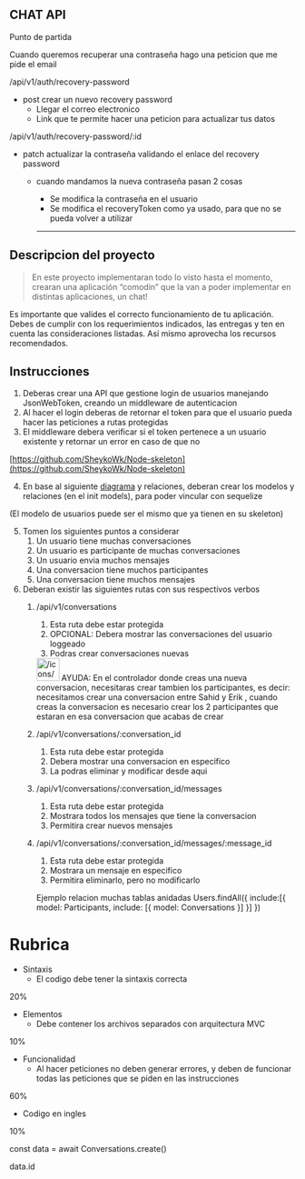 ## CHAT API

Punto de partida

Cuando queremos recuperar una contraseña hago una peticion que me pide el email

/api/v1/auth/recovery-password
- post crear un nuevo recovery password
    - Llegar el correo electronico 
    - Link que te permite hacer una peticion para actualizar tus datos

/api/v1/auth/recovery-password/:id
- patch actualizar la contraseña validando el enlace del recovery password
    - cuando mandamos la nueva contraseña pasan 2 cosas
        - Se modifica la contraseña en el usuario
        - Se modifica el recoveryToken como ya usado, para que no se pueda volver a utilizar

        ------------------------------------------------------------------------------------------------------------------

## Descripcion del proyecto

> En este proyecto implementaran todo lo visto hasta el momento, crearan una aplicación “comodin” que la van a poder implementar en distintas aplicaciones, un chat!
> 

<aside>
Es importante que valides el correcto funcionamiento de tu aplicación.
Debes de cumplir con los requerimientos indicados, las entregas y ten en cuenta las consideraciones listadas.
Así mismo aprovecha los recursos recomendados.

</aside>

## Instrucciones

1. Deberas crear una API que gestione login de usuarios manejando JsonWebToken, creando un middleware de autenticacion
2. Al hacer el login deberas de retornar el token para que el usuario pueda hacer las peticiones a rutas protegidas
3. El middleware debera verificar si el token pertenece a un usuario existente y retornar un error en caso de que no

[https://github.com/SheykoWk/Node-skeleton](https://github.com/SheykoWk/Node-skeleton)

4. En base al siguiente [diagrama](https://dbdiagram.io/d/6139516e825b5b0146f9a927) y relaciones, deberan crear los modelos y relaciones (en el init models), para poder vincular con sequelize

(El modelo de usuarios puede ser el mismo que ya tienen en su skeleton)

5. Tomen los siguientes puntos a considerar
    1. Un usuario tiene muchas conversaciones
    2. Un usuario es participante de muchas conversaciones
    3. Un usuario envia muchos mensajes
    4. Una conversacion tiene muchos participantes
    5. Una conversacion tiene muchos mensajes
6. Deberan existir las siguientes rutas con sus respectivos verbos
    1. /api/v1/conversations
        1. Esta ruta debe estar protegida
        2. OPCIONAL: Debera mostrar las conversaciones del usuario loggeado
        3. Podras crear conversaciones nuevas
        
        <aside>
        <img src="/icons/help-alternate_gray.svg" alt="/icons/help-alternate_gray.svg" width="40px" /> AYUDA: En el controlador donde creas una nueva conversacion, necesitaras crear tambien los participantes, es decir: necesitamos crear una conversacion entre Sahid y Erik , cuando creas la conversacion es necesario crear los 2 participantes que estaran en esa conversacion que acabas de crear
        
        </aside>
        
    2. /api/v1/conversations/:conversation_id
        1. Esta ruta debe estar protegida
        2. Debera mostrar una conversacion en especifico
        3. La podras eliminar y modificar desde aqui
    3. /api/v1/conversations/:conversation_id/messages
        1. Esta ruta debe estar protegida
        2. Mostrara todos los mensajes que tiene la conversacion
        3. Permitira crear nuevos mensajes
        
    4. /api/v1/conversations/:conversation_id/messages/:message_id
        1. Esta ruta debe estar protegida
        2. Mostrara un mensaje en especifico
        3. Permitira eliminarlo, pero no modificarlo


        Ejemplo relacion muchas tablas anidadas
        Users.findAll({
    include:[{
        model: Participants,
        include: [{
            model: Conversations
        }]
    }]
})


# Rubrica

- Sintaxis
    - El codigo debe tener la sintaxis correcta

20%

- Elementos
    - Debe contener los archivos separados con arquitectura MVC

10%

- Funcionalidad
    - Al hacer peticiones no deben generar errores, y deben de funcionar todas las peticiones que se piden en las instrucciones

60%

- Codigo en ingles

10%

const data = await Conversations.create()

data.id

